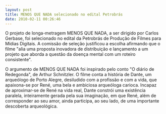 ```yaml
---
layout: post
title: MENOS QUE NADA selecionado no edital Petrobrás
date: 2010-02-11 00:26:46
---
```

O projeto de longa-metragem MENOS QUE NADA, a ser dirigido por Carlos Gerbase, foi selecionado no edital da Petrobrás de Produção de Filmes para Mídias Digitais. A comissão de seleção justificou a escolha afirmando que o filme "alia uma proposta inovadora de distribuição e lançamento a um projeto que aborda a questão da doença mental com um roteiro consistente".

O argumento de MENOS QUE NADA foi inspirado pelo conto "O diário de Redegonda", de Arthur Schnitzler. O filme conta a história de Dante, um arqueólogo de Porto Alegre, desiludido com a profissão e com a vida, que apaixona-se por René, uma bela e ambiciosa arqueóloga carioca. Incapaz de aproximar-se de René na vida real, Dante constrói uma existência paralela, inteiramente gerada pela sua imaginação, em que René, além de corresponder ao seu amor, ainda participa, ao seu lado, de uma importante descoberta arqueológica.